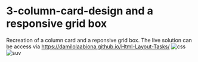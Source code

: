 # 3-column-card-design and a responsive grid box
Recreation of a column card and a reponsive grid box.
The live solution can be access via https://damilolaabiona.github.io/Html-Layout-Tasks/
![css](https://user-images.githubusercontent.com/99470227/174867624-02cd8f11-cbd3-4896-a557-cc46ec3e346a.jpg)
![suv](https://user-images.githubusercontent.com/99470227/174867686-2375ba2d-d2b0-4bdb-97e4-90deb9748223.jpg)
